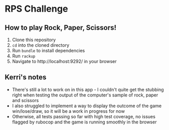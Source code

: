 # RPS Challenge

## How to play Rock, Paper, Scissors!

1. Clone this repository
2. `cd` into the cloned directory
3. Run `bundle` to install dependencies
4. Run `rackup`
5. Navigate to http://localhost:9292/ in your browser

## Kerri's notes
* There's still a lot to work on in this app - I couldn't quite get the stubbing right when testing the output of the computer's sample of rock, paper and scissors
* I also struggled to implement a way to display the outcome of the game win/lose/draw, so it will be a work in progress for now
* Otherwise, all tests passing so far with high test coverage, no issues flagged by rubocop and the game is running smoothly in the browser 

